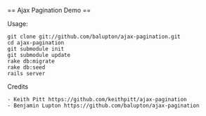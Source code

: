== Ajax Pagination Demo ==

Usage:

	git clone git://github.com/balupton/ajax-pagination.git
	cd ajax-pagination
	git submodule init
	git submodule update
	rake db:migrate
	rake db:seed
	rails server

Credits

	- Keith Pitt https://github.com/keithpitt/ajax-pagination
	- Benjamin Lupton https://github.com/balupton/ajax-pagination
